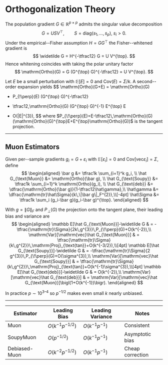 # Orthogonalization Theory

The population gradient $G \in \mathbb R^{p\times p}$ admits the singular value decomposition
$$
G = U S V^{\top},\qquad S = \mathrm{diag}(s_1,\ldots,s_p),\; s_i>0.
$$
Under the empirical--Fisher assumption $H = G G^{\top}$ the Fisher--whitened gradient is
$$
\widetilde G = H^{-\tfrac12} G = U V^{\top}.
$$
Hence whitening coincides with taking the polar unitary factor
$$
\mathrm{Ortho}(G) = G (G^{\top} G)^{-\tfrac12} = U V^{\top}.
$$

Let $E$ be a small perturbation with $\mathbb E[E]=0$ and $\mathrm{Cov}(E)=\Sigma/k$.
A second--order expansion yields
$$
\mathrm{Ortho}(G+E)
  = \mathrm{Ortho}(G)
  + P_{\!\perp}(E) (G^{\top} G)^{-\tfrac12}
  - \tfrac12\,\mathrm{Ortho}(G)
     (G^{\top} G)^{-1} E^{\top} E
  + O(\|E\|^{3}),
$$
where $P_{\!\perp}(E)=E-\tfrac12\,\mathrm{Ortho}(G)(\mathrm{Ortho}(G)^{\top}E+E^{\top}\mathrm{Ortho}(G))$ is the tangent projection.

---

## Muon Estimators

Given per--sample gradients $g_i=G+\varepsilon_i$ with $\mathbb E[\varepsilon_i]=0$ and $\mathrm{Cov}[\mathrm{vec}\varepsilon_i]=\Sigma$, define
$$
\begin{aligned}
\bar g &= \tfrac1k \sum_{i=1}^k g_i, \\
\hat G_{\text{Muon}} &= \mathrm{Ortho}(\bar g), \\
\hat G_{\text{Soupy}} &= \tfrac1k \sum_{i=1}^k \mathrm{Ortho}(g_i), \\
\hat G_{\text{deb}} &= \dfrac{\mathrm{Ortho}(\bar g)}{1-\tfrac12\hat\gamma},\\
\hat\gamma &= \dfrac{\mathrm{tr}\hat\Sigma}{k\,\|\bar g\|_F^{2}},\\[-4pt]
\hat\Sigma &= \tfrac1k \sum_i (g_i-\bar g)(g_i-\bar g)^{\top}.
\end{aligned}
$$

With $g=\|G\|_F$ and $P_{\!\perp}(G)$ the projection onto the tangent plane, their leading bias and variance are
$$
\begin{aligned}
\mathbb E[\hat G_{\text{Muon}}]-\widetilde G &
  = -\tfrac{\mathrm{tr}\Sigma}{2k\,g^{3}}\,P_{\!\perp}(G)+O(k^{-2}),\\
\mathrm{Var}[\mathrm{vec}\hat G_{\text{Muon}}] &
  = \tfrac{\mathrm{tr}\Sigma}{k\,g^{2}}\,\mathrm{Proj}_{\text{tan}}+O(k^{-3/2}),\\[4pt]
\mathbb E[\hat G_{\text{Soupy}}]-\widetilde G &
  = -\tfrac{\mathrm{tr}\Sigma}{2 g^{3}}\,P_{\!\perp}(G)+O(\sigma^{3}),\\
\mathrm{Var}[\mathrm{vec}\hat G_{\text{Soupy}}] &
  = \tfrac{\mathrm{tr}\Sigma}{k\,g^{2}}\,\mathrm{Proj}_{\text{tan}}+O(k^{-1}\sigma^{3}),\\[4pt]
\mathbb E[\hat G_{\text{deb}}]-\widetilde G &
  = O(k^{-2}),\\
\mathrm{Var}[\mathrm{vec}\hat G_{\text{deb}}] &
  = \mathrm{Var}[\mathrm{vec}\hat G_{\text{Muon}}]\bigl(1+O(k^{-1})\bigr).
\end{aligned}
$$

In practice $p\sim10^{3\text{--}4}$ so $p^{-1/2}$ makes even small $k$ nearly unbiased.

---

| Estimator | Leading Bias | Leading Variance | Notes |
|-----------|--------------|------------------|-------|
| Muon | $O(k^{-1} p^{-1/2})$ | $O(k^{-1} p^{-1})$ | Consistent |
| SoupyMuon | $O(p^{-1/2})$ | $O(k^{-1} p^{-1})$ | Asymptotic bias |
| Debiased-Muon | $O(k^{-2} p^{-1/2})$ | $O(k^{-1} p^{-1})$ | Cheap correction |

